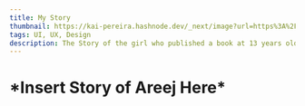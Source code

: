 ```yaml
---
title: My Story
thumbnail: https://kai-pereira.hashnode.dev/_next/image?url=https%3A%2F%2Fcdn.hashnode.com%2Fres%2Fhashnode%2Fimage%2Funsplash%2FlFtttcsx5Vk%2Fupload%2Fv1653659530215%2FRhkwQrm94.jpeg%3Fw%3D1600%26h%3D840%26fit%3Dcrop%26crop%3Dentropy%26auto%3Dcompress%2Cformat%26format%3Dwebp&w=1920&q=75
tags: UI, UX, Design
description: The Story of the girl who published a book at 13 years old.
---
```

# \*﻿Insert Story of Areej Here\*